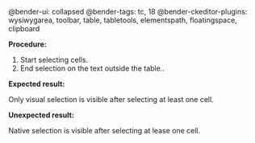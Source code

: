 @bender-ui: collapsed
@bender-tags: tc, 18
@bender-ckeditor-plugins: wysiwygarea, toolbar, table, tabletools, elementspath, floatingspace, clipboard

**Procedure:**

1. Start selecting cells.
2. End selection on the text outside the table..

**Expected result:**

Only visual selection is visible after selecting at least one cell.

**Unexpected result:**

Native selection is visible after selecting at lease one cell.

